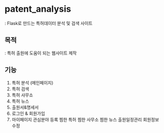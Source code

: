 # patent_analysis
: Flask로 만드는 특허데이터 분석 및 검색 사이트 

## **목적**
: 특허 출원에 도움이 되는 웹사이트 제작

## **기능**
1. 특허 분석 (메인페이지)
2. 특허 검색
3. 특허 사무소 
4. 특허 뉴스 
5. 출원서&명세서
6. 로그인 & 회원가입
7. 마이페이지 
    관심분야 등록
    찜한 특허 
    찜한 사무소
    찜한 뉴스 
    출원일정관리 
    회원정보 수정 
